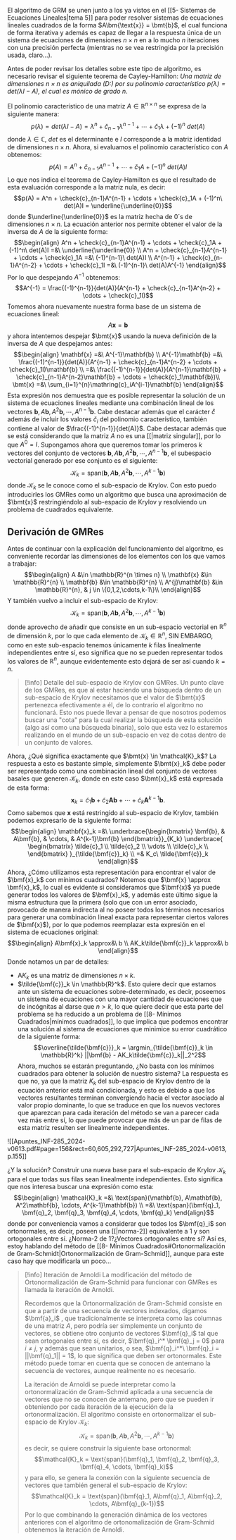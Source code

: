
El algoritmo de GRM se unen junto a los ya vistos en el [[5- Sistemas de Ecuaciones Lineales|tema 5]] para poder resolver sistemas de ecuaciones lineales cuadrados de la forma $A\bm{\text{x}} = \bmt{b}$, el cual funciona de forma iterativa y además es capaz de llegar a la respuesta única de un sistema de ecuaciones de dimensiones $n \times n$ en a lo mucho $n$ iteraciones con una precisión perfecta (mientras no se vea restringida por la precisión usada, claro...).

Antes de poder revisar los detalles sobre este tipo de algoritmo, es necesario revisar el siguiente teorema de Cayley-Hamilton: *Una matriz de dimensiones $n \times n$ es aniquilada (D:) por su polinomio característico $p(\lambda) = det(\lambda I - A)$, el cual es mónico de grado $n$*. 

El polinomio característico de una matriz $A \in \mathbb{R}^{n \times n}$ se expresa de la siguiente manera:
$$p(\lambda) =  det(\lambda I - A) = \lambda^n + \check{c}_{n-1}\lambda^{n-1} + \cdots + \check{c}_1\lambda + (-1)^n\ det(A)$$
donde $\lambda \in \mathbb{C}$, $det$ es el determinante e $I$ corresponde a la matriz identidad de dimensiones $n \times n$. Ahora, si evaluamos el polinomio característico con $A$ obtenemos:
$$p(A) = A^n + \check{c}_{n-1}A^{n-1} + \cdots + \check{c}_1A + (-1)^n\ det(A)I$$
Lo que nos indica el teorema de Cayley-Hamilton es que el resultado de esta evaluación corresponde a la matriz nula, es decir:
$$p(A) = A^n + \check{c}_{n-1}A^{n-1} + \cdots + \check{c}_1A + (-1)^n\ det(A)I = \underline{\underline{0}}$$
donde $\underline{\underline{0}}$ es la matriz hecha de 0´s de dimensiones $n \times n$. La ecuación anterior nos permite obtener el valor de la inversa de $A$ de la siguiente forma:
$$\begin{align}
	A^n + \check{c}_{n-1}A^{n-1} + \cdots + \check{c}_1A + (-1)^n\ det(A)I =&\ \underline{\underline{0}} \\
	A^n + \check{c}_{n-1}A^{n-1} + \cdots + \check{c}_1A =&\ (-1)^{n-1}\ det(A)I \\
	A^{n-1} + \check{c}_{n-1}A^{n-2} + \cdots + \check{c}_1I =&\ (-1)^{n-1}\ det(A)A^{-1}
\end{align}$$
Por lo que despejando $A^{-1}$ obtenemos:
$$A^{-1} = \frac{(-1)^{n-1}}{det(A)}(A^{n-1} + \check{c}_{n-1}A^{n-2} + \cdots + \check{c}_1I)$$
Tomemos ahora nuevamente nuestra forma base de un sistema de ecuaciones lineal:
$$A\mathbf{x} = \mathbf{b}$$
y ahora intentemos despejar $\bmt{x}$ usando la nueva definición de la inversa de $A$ que despejamos antes:
$$\begin{align}
	\mathbf{x} =&\ A^{-1}\mathbf{b} \\
	A^{-1}\mathbf{b} =&\ \frac{(-1)^{n-1}}{det(A)}(A^{n-1} + \check{c}_{n-1}A^{n-2} + \cdots + \check{c}_1I)\mathbf{b} \\
	=&\ \frac{(-1)^{n-1}}{det(A)}(A^{n-1}\mathbf{b} + \check{c}_{n-1}A^{n-2}\mathbf{b} + \cdots + \check{c}_1\mathbf{b})\\
	\bmt{x} =&\ \sum_{i=1}^{n}\mathring{c}_iA^{i-1}\mathbf{b}
\end{align}$$
Esta expresión nos demuestra que es posible representar la solución de un sistema de ecuaciones lineales mediante una combinación lineal de los vectores $\mathbf{b}, A\mathbf{b}, A^2\mathbf{b}, \cdots, A^{n-1}\mathbf{b}$. Cabe destacar además que el carácter $\mathring{c}$ además de incluir los valores $\check{c}_i$ del polinomio característico, también contiene al valor de $\frac{(-1)^{n-1}}{det(A)}$. Cabe destacar además que se está considerando que la matriz $A$ no es una [[|matriz singular]], por lo que $A^0 = I$. Supongamos ahora que queremos tomar los primeros $k$ vectores del conjunto de vectores $\mathbf{b}, A\mathbf{b}, A^2\mathbf{b}, \cdots, A^{n-1}\mathbf{b}$, el subespacio vectorial generado por ese conjunto es el siguiente:
$$\mathcal{K}_k = \text{span}(\mathbf{b}, A\mathbf{b}, A^2\mathbf{b}, \cdots, A^{k-1}\mathbf{b})$$
donde $\mathcal{K}_k$ se le conoce como el sub-espacio de Krylov. Con esto puedo introducirles los GMRes como un algoritmo que busca una aproximación de $\bmt{x}$ restringiéndolo al sub-espacio de Krylov y resolviendo un problema de cuadrados equivalente.

## Derivación de GMRes

Antes de continuar con la explicación del funcionamiento del algoritmo, es conveniente recordar las dimensiones de los elementos con los que vamos a trabajar:
$$\begin{align}
	A &\in \mathbb{R}^{n \times n} \\
	\mathbf{x} &\in \mathbb{R}^{n} \\
	\mathbf{b} &\in \mathbb{R}^{n} \\
	A^{j}\mathbf{b} &\in \mathbb{R}^{n}, & j \in \{0,1,2,\cdots,k-1\}\\
\end{align}$$
Y también vuelvo a incluir el sub-espacio de Krylov:
$$\mathcal{K}_k = \text{span}(\mathbf{b}, A\mathbf{b}, A^2\mathbf{b}, \cdots, A^{k-1}\mathbf{b})$$
donde aprovecho de añadir que consiste en un sub-espacio vectorial en $\mathbb{R}^n$ de dimensión $k$, por lo que cada elemento de $\mathcal{K}_k \in \mathbb{R}^n$, SIN EMBARGO, como en este sub-espacio tenemos únicamente $k$ filas linealmente independientes entre sí, eso significa que no se pueden representar todos los valores de $\mathbb{R}^n$, aunque evidentemente esto dejará de ser así cuando $k = n$.

>[!info] Detalle del sub-espacio de Krylov con GMRes.
>Un punto clave de los GMRes, es que al estar haciendo una búsqueda dentro de un sub-espacio de Krylov necesitamos que el valor de $\bmt{x}$ pertenezca efectivamente a él, de lo contrario el algoritmo no funcionará. Esto nos puede llevar a pensar de que nosotros podemos buscar una "cota" para la cual realizar la búsqueda de esta solución (algo así como una búsqueda binaria), solo que esta vez lo estaremos realizando en el mundo de un sub-espacio en vez de cotas dentro de un conjunto de valores.
>

Ahora, ¿Qué significa exactamente que $\bmt{x} \in \mathcal{K}_k$? La respuesta a esto es bastante simple, simplemente $\bmt{x}_k$ debe poder ser representado como una combinación lineal del conjunto de vectores basales que generen $\mathcal{K}_k$, donde en este caso $\bmt{x}_k$ está expresada de esta forma:
$$
\mathbf{x}_k = \tilde{c}_1 \mathbf{b} + \tilde{c}_2 \mathbf{A} \mathbf{b} + \cdots + \tilde{c}_k \mathbf{A}^{k-1} \mathbf{b}.
$$
Como sabemos que $\mathbf{x}$ está restringido al sub-espacio de Krylov, también podemos expresarlo de la siguiente forma:
$$\begin{align}
	\mathbf{x}_k =&\ \underbrace{\begin{bmatrix} \bmf{b}, & A\bmf{b}, & \cdots, & A^{k-1}\bmf{b} \end{bmatrix}}_{K_k}
	\underbrace{
		\begin{bmatrix}
			\tilde{c}_1 \\
			\tilde{c}_2 \\
			\vdots \\
			\tilde{c}_k \\
		\end{bmatrix}
	}_{\tilde{\bmf{c}}_k} \\
	=& K_c\ \tilde{\bmf{c}}_k
\end{align}$$
Ahora, ¿Cómo utilizamos esta representación para encontrar el valor de $\bmf{x}_k$ con mínimos cuadrados? Notemos que $\bmf{x} \approx \bmf{x}_k$, lo cual es evidente si consideramos que $\bmf{x}$ ya puede generar todos los valores de $\bmf{x}_k$, y además este último sigue la misma estructura que la primera (solo que con un error asociado, provocado de manera indirecta al no poseer todos los términos necesarios para generar una combinación lineal exacta para representar ciertos valores de $\bmf{x}$), por lo que podemos reemplazar esta expresión en el sistema de ecuaciones original:
$$\begin{align}
	A\bmf{x}_k \approx&\ b \\
	AK_k\tilde{\bmf{c}}_k \approx&\ b
\end{align}$$
Donde notamos un par de detalles:
- A$K_k$ es una matriz de dimensiones $n \times k$.
- $\tilde{\bmf{c}}_k \in \mathbb{R}^k$.
Esto quiere decir que estamos ante un sistema de ecuaciones sobre-determinado, es decir, poseemos un sistema de ecuaciones con una mayor cantidad de ecuaciones que de incógnitas al darse que $n > k$, lo que quiere decir que esta parte del problema se ha reducido a un problema de [[8- Mínimos Cuadrados|mínimos cuadrados]], lo que implica que podemos encontrar una solución al sistema de ecuaciones que minimice su error cuadrático de la siguiente forma:
$$\overline{\tilde{\bmf{c}}}_k = \argmin_{\tilde{\bmf{c}}_k \in \mathbb{R}^k} ||\bmf{b} - AK_k\tilde{\bmf{c}}_k||_2^2$$
Ahora, muchos se estarán preguntando, ¿No basta con los mínimos cuadrados para obtener la solución de nuestro sistema? La respuesta es que no, ya que la matriz $K_k$ del sub-espacio de Krylov dentro de la ecuación anterior está mal condicionada, y esto es debido a que los vectores resultantes terminan convergiendo hacia el vector asociado al valor propio dominante, lo que se traduce en que los nuevos vectores que aparezcan para cada iteración del método se van a parecer cada vez más entre sí, lo que puede provocar que más de un par de filas de esta matriz resulten ser linealmente independientes.

![[Apuntes_INF-285_2024-v0613.pdf#page=156&rect=60,605,292,727|Apuntes_INF-285_2024-v0613, p.155]]

¿Y la solución? Construir una nueva base para el sub-espacio de Krylov $\mathcal{K}_k$ para el que todas sus filas sean linealmente independientes. Esto significa que nos interesa buscar una expresión como esta:
$$\begin{align}
\mathcal{K}_k =&\ \text{span}(\mathbf{b}, A\mathbf{b}, A^2\mathbf{b}, \cdots, A^{k-1}\mathbf{b}) \\
=&\ \text{span}(\bmf{q}_1, \bmf{q}_2, \bmf{q}_3, \bmf{q}_4, \cdots, \bmf{q}_k)
\end{align}$$
donde por conveniencia vamos a considerar que todos los $\bmf{q}_i$ son ortonormales, es decir, poseen una [[|norma-2]] equivalente a 1 y son ortogonales entre sí. ¿Norma-2 de 1?¿Vectores ortogonales entre sí? Así es, estoy hablando del método de [[8- Mínimos Cuadrados#Ortonormalización de Gram-Schmidt|Ortonormalización de Gram-Schmid]], aunque para este caso hay que modificarla un poco...

>[!info] Iteración de Arnoldi
>La modificación del método de Ortonormalización de Gram-Schmid para funcionar con GMRes es llamada la iteración de Arnoldi.
>
>Recordemos que la Ortonormalización de Gram-Schmid consiste en que a partir de una secuencia de vectores indexados, digamos $\bmf{a}_i$ , que tradicionalmente se interpreta como las columnas de una matriz $A$, pero podría ser simplemente un conjunto de vectores, se obtiene otro conjunto de vectores $\bmf{q}_i$ tal que sean ortogonales entre sí, es decir, $\bmf{q}_i^* \bmf{q}_j = 0$ para $i \neq j$, y además que sean unitarios, o sea, $\bmf{q}_i^*\ \bmf{q}_i = ||\bmf{q}_1|| = 1$, lo que significa que deben ser ortonormales. Este método puede tomar en cuenta que se conocen de antemano la secuencia de vectores, aunque realmente no es necesario.
>
>La iteración de Arnoldi se puede interpretar como la ortonormalización de Gram-Schmid aplicada a una secuencia de vectores que no se conocen de antemano, pero que se pueden ir obteniendo por cada iteración de la ejecución de la ortonormalización. El algoritmo consiste en ortonormalizar el sub-espacio de Krylov $\mathcal{K}_k$:
>$$\mathcal{K}_k = \text{span}(\mathbf{b}, A\mathbf{b}, A^2\mathbf{b}, \cdots, A^{k-1}\mathbf{b})$$
>es decir, se quiere construir la siguiente base ortonormal:
>$$\mathcal{K}_k = \text{span}(\bmf{q}_1, \bmf{q}_2, \bmf{q}_3, \bmf{q}_4, \cdots, \bmf{q}_k)$$
>y para ello, se genera la conexión con la siguiente secuencia de vectores que también general el sub-espacio de Krylov:
>$$\mathcal{K}_k = \text{span}(\bmf{q}_1, A\bmf{q}_1, A\bmf{q}_2, \cdots, A\bmf{q}_{k-1})$$
>Por lo que combinando la generación dinámica de los vectores anteriores con el algoritmo de ortonomalización de Gram-Schmid obtenemos la iteración de Arnoldi.









